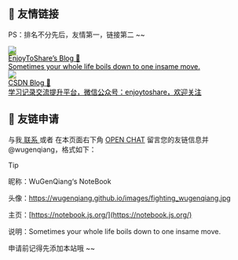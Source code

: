 ##  🥂 友情链接

PS：排名不分先后，友情第一，链接第二 ~~



<div class="friends">
     <a class="a-friend" target="_blank" style="background-color:#98b755;color:black" href="https://wugenqiang.github.io/">
        <img class="blog-avatar" src="https://gitee.com/wugenqiang/PictureBed/raw/master/NoteBook/20200617115404.jpg">
        <div class="text-container">
            <div class="name">EnjoyToShare’s Blog 🎁</div>
            <div class="description">Sometimes your whole life boils down to one insame move.</div>
        </div>
    </a>
    <a class="a-friend" target="_blank" style="background-color:#FCE5BF;color:black" href="https://blog.csdn.net/wugenqiang">
        <img class="blog-avatar" src="https://gitee.com/wugenqiang/PictureBed/raw/master/NoteBook/20200617115404.jpg">
        <div class="text-container">
            <div class="name">CSDN Blog 🎁</div>
            <div class="description">学习记录交流提升平台，微信公众号：enjoytoshare，欢迎关注</div>
        </div>
    </a>


</div>





## 📃 友链申请

与我[ 联系 ](https://notebook.js.org/#/关于/?id=💌-联系)或者 在本页面右下角 [OPEN CHAT](https://gitter.im/enjoytoshare/community) 留言您的友链信息并 @wugenqiang，格式如下：

> [!Tip]
>
> 昵称：WuGenQiang‘s NoteBook
>
> 头像：https://wugenqiang.github.io/images/fighting_wugenqiang.jpg
>
> 主页：[https://notebook.js.org/](https://notebook.js.org/)
>
> 说明：Sometimes your whole life boils down to one insame move.

申请前记得先添加本站哦 ~~